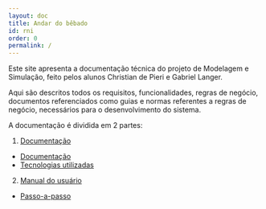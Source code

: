 ```yaml
---
layout: doc
title: Andar do bêbado    
id: rni
order: 0
permalink: /
---
```


Este site apresenta a documentação técnica do projeto de Modelagem e Simulação, feito pelos alunos Christian de Pieri e Gabriel Langer.

Aqui são descritos todos os requisitos, funcionalidades, regras de negócio, documentos referenciados como guias e normas referentes a regras de negócio, necessários para o desenvolvimento do sistema.

A documentação é dividida em 2 partes:
1. [Documentação](/documentacao/index.html)

- [Documentação](documentacao/documentacao.html) 
- [Tecnologias utilizadas](documentacao/tecnologias.html)

2. [Manual do usuário](/users_guide/index.html)

- [Passo-a-passo](/users_guide/passo-a-passo.html)

